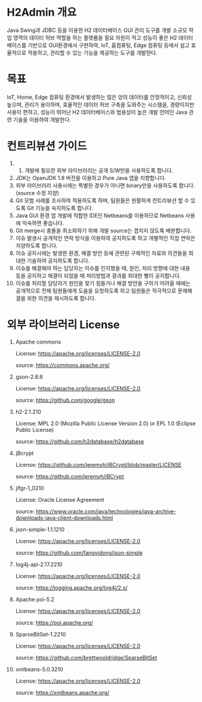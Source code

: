 # H2Admin 개요
Java Swing과 JDBC 등을 이용한 H2 데이터베이스 GUI 관리 도구를 개발
  소규모 작업 영역의 데이터 허브 역할을 하는 플랫폼을 필요 자원이 적고 성능이 좋은 H2 데이터베이스를 기반으로 GUI환경에서 구현하여, IoT, 홈컴퓨팅, Edge 컴퓨팅 등에서 쉽고 효율적으로 적용하고, 관리할 수 있는 기능을 제공하는 도구를 개발한다.
  
# 목표
IoT, Home, Edge 컴퓨팅 환경에서 발생하는 많은 양의 데이터를 안정적이고, 신뢰성 높으며, 관리가 용이하며, 효율적인 데이터 허브 구축을 도와주는 시스템을, 경량이지만 사용이 편하고, 성능이 뛰어난 H2 데이터베이스와 범용성이 높은 개발 언어인 Java 관련 기술을 이용하여 개발한다.

# 컨트리뷰션 가이드
1.	1.	개발에 필요한 외부 라이브러리는 공개 S/W만을 사용하도록 합니다.
2.	JDK는 OpenJDK 1.8 버전을 이용하고 Pure Java 앱을 지향합니다.
3.	외부 라이브러리 사용시에는 특별한 경우가 아니면 binary만을 사용하도록 합니다. (source 수정 지양)
4.	Git 모범 사례를 조사하여 적용하도록 하며, 팀원들은 원활하게 컨트리뷰션 할 수 있도록 Git 기능을 숙지하도록 합니다.
5.	Java GUI 환경 앱 개발에 적합한 IDE인 Netbeans를 이용하므로 Netbeans 사용에 익숙하면 좋습니다.
6.	Git merge시 충돌을 최소화하기 위해 개발 source는 겹치지 않도록 배분합니다.
7.	이슈 발생시 공개적인 연락 방식을 이용하여 공지하도록 하고 개별적인 직접 연락은 지양하도록 합니다.
8.	이슈 공지시에는 발생한 환경, 해결 방안 등에 관련된 구체적인 자료와 의견들을 최대한 기술하여 공지하도록 합니다.
9.	이슈를 해결해야 하는 담당자는 이슈를 인지했을 때, 원인, 처리 방향에 대한 내용 등을 공지하고 해결이 되었을 때 처리방법과 결과를 최대한 빨리 공지합니다.
10.	이슈를 처리할 담당자가 원인을 찾기 힘들거나 해결 방안을 구하기 어려울 때에는 공개적으로 전체 팀원들에게 도움을 요청하도록 하고 팀원들은 적극적으로 문제해결을 위한 의견을 제시하도록 합니다.

# 외부 라이브러리 License

1.	Apache commons

      License: https://apache.org/licenses/LICENSE-2.0
      
      source: https://commons.apache.org/
      
2.	gson-2.8.6

      License: https://apache.org/licenses/LICENSE-2.0
      
      source: https://github.com/google/gson
      
3.	h2-2.1.210

      License: MPL 2.0 (Mozilla Public License Version 2.0) or EPL 1.0 (Eclipse Public License)
      
      source: https://github.com/h2database/h2database
      
4.	jBcrypt 

      License: https://github.com/jeremyh/jBCrypt/blob/master/LICENSE
      
      source: https://github.com/jeremyh/jBCrypt
      
5.	jlfgr-1_0210 

      License: Oracle License Agreement
      
      source: https://www.oracle.com/java/technologies/java-archive-downloads-java-client-downloads.html
      
6.	json-simple-1.1.1210 

      License: https://apache.org/licenses/LICENSE-2.0
      
      source: https://github.com/fangyidong/json-simple
      
7.	log4j-api-2.17.2210 

      License: https://apache.org/licenses/LICENSE-2.0
      
      source: https://logging.apache.org/log4j/2.x/
      
8.	Apache poi-5.2 

      License: https://apache.org/licenses/LICENSE-2.0
      
      source: https://poi.apache.org/
      
9.	SparseBitSet-1.2210 

      License: https://apache.org/licenses/LICENSE-2.0
      
      source: https://github.com/brettwooldridge/SparseBitSet
      
10.	xmlbeans-5.0.3210 

      License: https://apache.org/licenses/LICENSE-2.0
      
      source: https://xmlbeans.apache.org/

